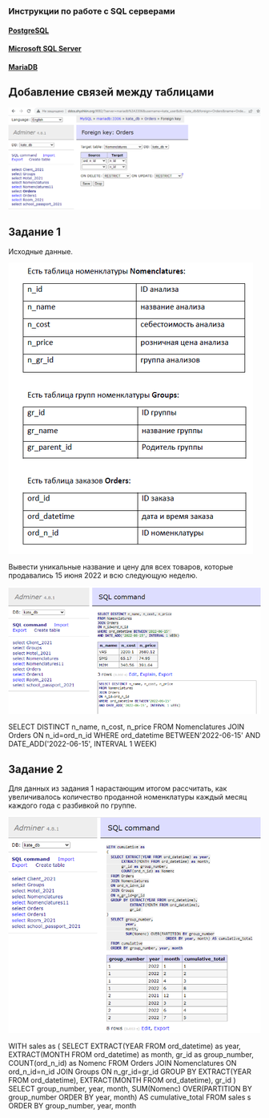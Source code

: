 ### Инструкции по работе с SQL серверами

#### [PostgreSQL](/SQL/servers/PostgreSQL/instructions-postgres.md)

#### [Microsoft SQL Server](/SQL/servers/MicrosoftSQL/instructions-ms_sql.md)

#### [MariaDB](/SQL/servers/MariaDB/instructions-mariadb.md)

## Добавление связей между таблицами

![Пример](/SQL/Screenshot_2SQL.png "Пример")

## Задание 1

Исходные данные.

![Пример](/SQL/0.png "Пример")

Вывести уникальные название и цену для всех товаров, которые продавались 15 июня 2022 и всю следующую неделю.

![Пример](/SQL/1.png "Пример")

SELECT DISTINCT n_name, n_cost, n_price
FROM Nomenclatures
JOIN Orders
ON n_id=ord_n_id
WHERE ord_datetime BETWEEN'2022-06-15' 
AND DATE_ADD('2022-06-15', INTERVAL 1 WEEK)

## Задание 2

Для данных из задания 1 нарастающим итогом рассчитать, как увеличивалось количество проданной номенклатуры каждый месяц каждого года с разбивкой по группе.

![Пример](/SQL/2.png "Пример")

WITH sales as
(
  SELECT EXTRACT(YEAR FROM ord_datetime) as year,
       EXTRACT(MONTH FROM ord_datetime) as month,
       gr_id as group_number,
       COUNT(ord_n_id) as Nomenc
  FROM Orders
  JOIN Nomenclatures
  ON ord_n_id=n_id
  JOIN Groups
  ON n_gr_id=gr_id
  GROUP BY EXTRACT(YEAR FROM ord_datetime),
           EXTRACT(MONTH FROM ord_datetime),
           gr_id 
)
  SELECT group_number,
         year,
         month,
         SUM(Nomenc) OVER(PARTITION BY group_number
                            ORDER BY year, month) AS cumulative_total
  FROM sales s
  ORDER BY group_number, year, month